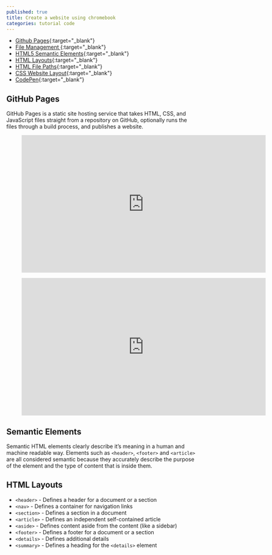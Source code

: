 ```yaml
---
published: true
title: Create a website using chromebook
categories: tutorial code
---
```

- [Github Pages](https://github.com/){:target="_blank"}
- [File Management ](https://help.github.com/en/github/managing-files-in-a-repository/managing-files-on-github){:target="_blank"}
- [HTML5 Semantic Elements](https://www.w3schools.com/html/html5_semantic_elements.asp){:target="_blank"}
- [HTML Layouts](https://www.w3schools.com/html/html_layout.asp){:target="_blank"}
- [HTML File Paths](https://www.w3schools.com/html/html_filepaths.asp){:target="_blank"}
- [CSS Website Layout](https://www.w3schools.com/css/css_website_layout.asp){:target="_blank"}
- [CodePen](https://codepen.io/){:target="_blank"}

## GitHub Pages

GitHub Pages is a static site hosting service that takes HTML, CSS, and JavaScript files straight from a repository on GitHub, optionally runs the files through a build process, and publishes a website.

<figure style = "text-align: center;"><iframe width="640" height="360" src="https://www.youtube.com/embed/Xkr2wnTagf0" frameborder="0" allow="accelerometer; autoplay; encrypted-media; gyroscope; picture-in-picture" allowfullscreen></iframe></figure>

<p></p>

<figure style = "text-align: center;"><iframe width="640" height="360"  src="https://www.youtube.com/embed/No8iJJIYvV0" frameborder="0" allow="accelerometer; autoplay; encrypted-media; gyroscope; picture-in-picture" allowfullscreen></iframe></figure>

## Semantic Elements

Semantic HTML elements clearly describe it’s meaning in a human and machine readable way. Elements such as `<header>`, `<footer>` and `<article>` are all considered semantic because they accurately describe the purpose of the element and the type of content that is inside them.

## HTML Layouts

- `<header>` - Defines a header for a document or a section
- `<nav>` - Defines a container for navigation links
- `<section>` - Defines a section in a document
- `<article>` - Defines an independent self-contained article
- `<aside>` - Defines content aside from the content (like a sidebar)
- `<footer>` - Defines a footer for a document or a section
- `<details>` - Defines additional details
- `<summary>` - Defines a heading for the `<details>` element
